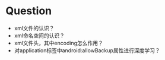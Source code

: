 # Question
* xml文件的认识？
* xml命名空间的认识？
* xml文件头<?xml version="1.0" encoding="utf-8"?>，其中encoding怎么作用？
* 对application标签中android:allowBackup属性进行深度学习？